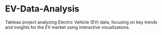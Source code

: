 # EV-Data-Analysis
Tableau project analyzing Electric Vehicle (EV) data, focusing on key trends and insights for the EV market using interactive visualizations.

